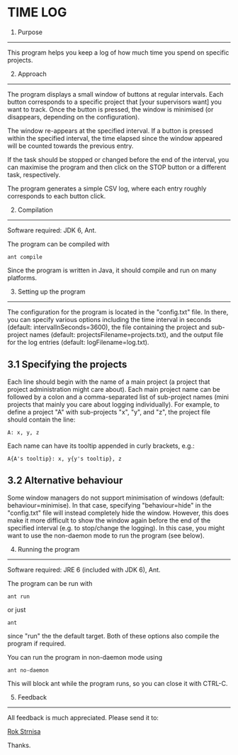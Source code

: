 TIME LOG
========

1. Purpose
----------
This program helps you keep a log of how much time you spend on specific
projects.

2. Approach
-----------
The program displays a small window of buttons at regular intervals. Each button
corresponds to a specific project that [your supervisors want] you want to
track. Once the button is pressed, the window is minimised (or disappears,
depending on the configuration).

The window re-appears at the specified interval. If a button is pressed within
the specified interval, the time elapsed since the window appeared will be
counted towards the previous entry.

If the task should be stopped or changed before the end of the interval, you can
maximise the program and then click on the STOP button or a different task,
respectively.

The program generates a simple CSV log, where each entry roughly corresponds to
each button click.

2. Compilation
--------------
Software required: JDK 6, Ant.

The program can be compiled with

    ant compile

Since the program is written in Java, it should compile and run on many
platforms.

3. Setting up the program
-------------------------
The configuration for the program is located in the "config.txt" file. In there,
you can specify various options including the time interval in seconds (default:
intervalInSeconds=3600), the file containing the project and sub-project names
(default: projectsFilename=projects.txt), and the output file for the log
entries (default: logFilename=log.txt).

3.1 Specifying the projects
---------------------------
Each line should begin with the name of a main project (a project that project
administration might care about). Each main project name can be followed by a
colon and a comma-separated list of sub-project names (mini projects that
mainly you care about logging individually). For example, to define a project
"A" with sub-projects "x", "y", and "z", the project file should contain the
line:

    A: x, y, z

Each name can have its tooltip appended in curly brackets, e.g.:

    A{A's tooltip}: x, y{y's tooltip}, z

3.2 Alternative behaviour
-------------------------
Some window managers do not support minimisation of windows (default:
behaviour=minimise). In that case, specifying "behaviour=hide" in the
"config.txt" file will instead completely hide the window. However, this does
make it more difficult to show the window again before the end of the specified
interval (e.g. to stop/change the logging). In this case, you might want to use
the non-daemon mode to run the program (see below).

4. Running the program
----------------------
Software required: JRE 6 (included with JDK 6), Ant.

The program can be run with

    ant run

or just

    ant

since "run" the the default target. Both of these options also compile the
program if required.

You can run the program in non-daemon mode using

    ant no-daemon

This will block ant while the program runs, so you can close it with CTRL-C.

5. Feedback
-----------
All feedback is much appreciated. Please send it to:

  [Rok Strnisa](mailto:rok.strnisa@citrix.com "Rok Strnisa")

Thanks.
